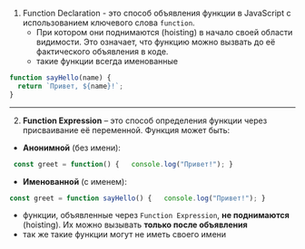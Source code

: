 1) Function Declaration - это способ объявления функции в JavaScript с использованием ключевого слова `function`.
	- При котором они поднимаются (hoisting) в начало своей области видимости. Это означает, что функцию можно вызвать до её фактического объявления в коде.
	- такие функции всегда именованные
```js
function sayHello(name) {
  return `Привет, ${name}!`;
}
```

---

2) **Function Expression** – это способ определения функции через присваивание её переменной.
Функция может быть:
- **Анонимной** (без имени):
```js
 const greet = function() {   console.log("Привет!"); }
 ```
- **Именованной** (с именем):
```js
const greet = function sayHello() {   console.log("Привет!"); }
```

- функции, объявленные через `Function Expression`, **не поднимаются** (hoisting). Их можно вызывать **только после объявления**
- так же такие функции могут не иметь своего имени

